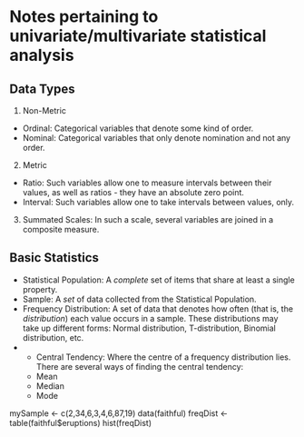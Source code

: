 Notes pertaining to univariate/multivariate statistical analysis
================================================================


## Data Types

1. Non-Metric
  - Ordinal: Categorical variables that denote some kind of order.
  - Nominal: Categorical variables that only denote nomination and not any order.
2. Metric
  - Ratio: Such variables allow one to measure intervals between their values, as well as ratios - they have an absolute zero point.
  - Interval: Such variables allow one to take intervals between values, only.
3. Summated Scales: In such a scale, several variables are joined in a composite measure.


## Basic Statistics

* Statistical Population: A *complete* set of items that share at least a single property.
* Sample: A *set* of data collected from the Statistical Population.
* Frequency Distribution: A set of data that denotes how often (that is, the *distribution*) each value occurs in a sample. These distributions may take up different forms: Normal distribution, T-distribution, Binomial distribution, etc.
* * Central Tendency: Where the centre of a frequency distribution lies. There are several ways of finding the central tendency:
  - Mean
  - Median
  - Mode

mySample <- c(2,34,6,3,4,6,87,19)
data(faithful)
freqDist <- table(faithful$eruptions)
hist(freqDist)
    
